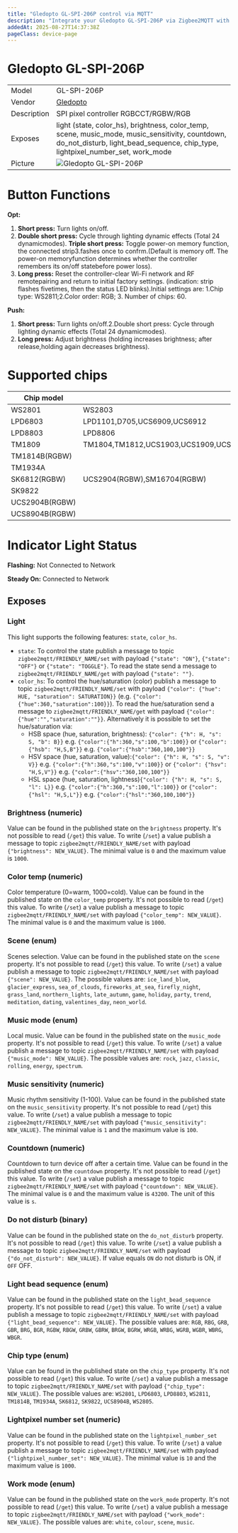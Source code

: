 ```yaml
---
title: "Gledopto GL-SPI-206P control via MQTT"
description: "Integrate your Gledopto GL-SPI-206P via Zigbee2MQTT with whatever smart home infrastructure you are using without the vendor's bridge or gateway."
addedAt: 2025-08-27T14:37:38Z
pageClass: device-page
---
```


<!-- !!!! -->
<!-- ATTENTION: This file is auto-generated through docgen! -->
<!-- You can only edit the "Notes"-Section between the two comment lines "Notes BEGIN" and "Notes END". -->
<!-- Do not use h1 or h2 heading within "## Notes"-Section. -->
<!-- !!!! -->

# Gledopto GL-SPI-206P

|     |     |
|-----|-----|
| Model | GL-SPI-206P  |
| Vendor  | [Gledopto](/supported-devices/#v=Gledopto)  |
| Description | SPI pixel controller RGBCCT/RGBW/RGB |
| Exposes | light (state, color_hs), brightness, color_temp, scene, music_mode, music_sensitivity, countdown, do_not_disturb, light_bead_sequence, chip_type, lightpixel_number_set, work_mode |
| Picture | ![Gledopto GL-SPI-206P](https://www.zigbee2mqtt.io/images/devices/GL-SPI-206P.png) |


<!-- Notes BEGIN: You can edit here. Add "## Notes" headline if not already present. -->
# Button Functions

**Opt:**

1. **Short press:** Turn lights on/off.
2. **Double short press:** Cycle through lighting dynamic effects (Total 24 dynamicmodes).
   **Triple short press:** Toggle power-on memory function, the connected strip3.fashes once to confrm.(Default is memory off. The power-on memoryfunction determines whether the controller remembers its on/off statebefore power loss).
3. **Long press:** Reset the controller-clear Wi-Fi network and RF remotepairing and return to initial factory settings. (indication: strip flashes fivetimes, then the status LED blinks).Initial settings are:
   1.Chip type: WS2811;2.Color order: RGB; 3. Number of chips: 60.

**Push:**

1. **Short press:** Turn lights on/off.2.Double short press: Cycle through lighting dynamic effects (Total 24 dynamicmodes).
2. **Long press:** Adjust brightness (holding increases brightness; after release,holding again decreases brightness).

# Supported chips

| Chip model     | Compatible chip models                                       |
| -------------- | ------------------------------------------------------------ |
| WS2801         | WS2803                                                       |
| LPD6803        | LPD1101,D705,UCS6909,UCS6912                                 |
| LPD8803        | LPD8806                                                      |
| TM1809         | TM1804,TM1812,UCS1903,UCS1909,UCS1912,SK6813,UCS2903,UCS2909,UCS2912,WS2811,WS2812,WS2813,WS2815,SM16703P,GS8206 |
| TM1814B(RGBW)  |                                                              |
| TM1934A        |                                                              |
| SK6812(RGBW)   | UCS2904(RGBW),SM16704(RGBW)                                  |
| SK9822         |                                                              |
| UCS2904B(RGBW) |                                                              |
| UCS8904B(RGBW) |                                                              |

# Indicator Light Status

**Flashing:** Not Connected to Network

**Steady On:** Connected to Network
<!-- Notes END: Do not edit below this line -->




## Exposes

### Light 
This light supports the following features: `state`, `color_hs`.
- `state`: To control the state publish a message to topic `zigbee2mqtt/FRIENDLY_NAME/set` with payload `{"state": "ON"}`, `{"state": "OFF"}` or `{"state": "TOGGLE"}`. To read the state send a message to `zigbee2mqtt/FRIENDLY_NAME/get` with payload `{"state": ""}`.
- `color_hs`: To control the hue/saturation (color) publish a message to topic `zigbee2mqtt/FRIENDLY_NAME/set` with payload `{"color": {"hue": HUE, "saturation": SATURATION}}` (e.g. `{"color":{"hue":360,"saturation":100}}`). To read the hue/saturation send a message to `zigbee2mqtt/FRIENDLY_NAME/get` with payload `{"color":{"hue":"","saturation":""}}`. Alternatively it is possible to set the hue/saturation via:
  - HSB space (hue, saturation, brightness): `{"color": {"h": H, "s": S, "b": B}}` e.g. `{"color":{"h":360,"s":100,"b":100}}` or `{"color": {"hsb": "H,S,B"}}` e.g. `{"color":{"hsb":"360,100,100"}}`
  - HSV space (hue, saturation, value):`{"color": {"h": H, "s": S, "v": V}}` e.g. `{"color":{"h":360,"s":100,"v":100}}` or `{"color": {"hsv": "H,S,V"}}` e.g. `{"color":{"hsv":"360,100,100"}}`
  - HSL space (hue, saturation, lightness)`{"color": {"h": H, "s": S, "l": L}}` e.g. `{"color":{"h":360,"s":100,"l":100}}` or `{"color": {"hsl": "H,S,L"}}` e.g. `{"color":{"hsl":"360,100,100"}}`

### Brightness (numeric)
Value can be found in the published state on the `brightness` property.
It's not possible to read (`/get`) this value.
To write (`/set`) a value publish a message to topic `zigbee2mqtt/FRIENDLY_NAME/set` with payload `{"brightness": NEW_VALUE}`.
The minimal value is `0` and the maximum value is `1000`.

### Color temp (numeric)
Color temperature (0=warm, 1000=cold).
Value can be found in the published state on the `color_temp` property.
It's not possible to read (`/get`) this value.
To write (`/set`) a value publish a message to topic `zigbee2mqtt/FRIENDLY_NAME/set` with payload `{"color_temp": NEW_VALUE}`.
The minimal value is `0` and the maximum value is `1000`.

### Scene (enum)
Scenes selection.
Value can be found in the published state on the `scene` property.
It's not possible to read (`/get`) this value.
To write (`/set`) a value publish a message to topic `zigbee2mqtt/FRIENDLY_NAME/set` with payload `{"scene": NEW_VALUE}`.
The possible values are: `ice_land_blue`, `glacier_express`, `sea_of_clouds`, `fireworks_at_sea`, `firefly_night`, `grass_land`, `northern_lights`, `late_autumn`, `game`, `holiday`, `party`, `trend`, `meditation`, `dating`, `valentines_day`, `neon_world`.

### Music mode (enum)
Local music.
Value can be found in the published state on the `music_mode` property.
It's not possible to read (`/get`) this value.
To write (`/set`) a value publish a message to topic `zigbee2mqtt/FRIENDLY_NAME/set` with payload `{"music_mode": NEW_VALUE}`.
The possible values are: `rock`, `jazz`, `classic`, `rolling`, `energy`, `spectrum`.

### Music sensitivity (numeric)
Music rhythm sensitivity (1-100).
Value can be found in the published state on the `music_sensitivity` property.
It's not possible to read (`/get`) this value.
To write (`/set`) a value publish a message to topic `zigbee2mqtt/FRIENDLY_NAME/set` with payload `{"music_sensitivity": NEW_VALUE}`.
The minimal value is `1` and the maximum value is `100`.

### Countdown (numeric)
Countdown to turn device off after a certain time.
Value can be found in the published state on the `countdown` property.
It's not possible to read (`/get`) this value.
To write (`/set`) a value publish a message to topic `zigbee2mqtt/FRIENDLY_NAME/set` with payload `{"countdown": NEW_VALUE}`.
The minimal value is `0` and the maximum value is `43200`.
The unit of this value is `s`.

### Do not disturb (binary)
Value can be found in the published state on the `do_not_disturb` property.
It's not possible to read (`/get`) this value.
To write (`/set`) a value publish a message to topic `zigbee2mqtt/FRIENDLY_NAME/set` with payload `{"do_not_disturb": NEW_VALUE}`.
If value equals `ON` do not disturb is ON, if `OFF` OFF.

### Light bead sequence (enum)
Value can be found in the published state on the `light_bead_sequence` property.
It's not possible to read (`/get`) this value.
To write (`/set`) a value publish a message to topic `zigbee2mqtt/FRIENDLY_NAME/set` with payload `{"light_bead_sequence": NEW_VALUE}`.
The possible values are: `RGB`, `RBG`, `GRB`, `GBR`, `BRG`, `BGR`, `RGBW`, `RBGW`, `GRBW`, `GBRW`, `BRGW`, `BGRW`, `WRGB`, `WRBG`, `WGRB`, `WGBR`, `WBRG`, `WBGR`.

### Chip type (enum)
Value can be found in the published state on the `chip_type` property.
It's not possible to read (`/get`) this value.
To write (`/set`) a value publish a message to topic `zigbee2mqtt/FRIENDLY_NAME/set` with payload `{"chip_type": NEW_VALUE}`.
The possible values are: `WS2801`, `LPD6803`, `LPD8803`, `WS2811`, `TM1814B`, `TM1934A`, `SK6812`, `SK9822`, `UCS8904B`, `WS2805`.

### Lightpixel number set (numeric)
Value can be found in the published state on the `lightpixel_number_set` property.
It's not possible to read (`/get`) this value.
To write (`/set`) a value publish a message to topic `zigbee2mqtt/FRIENDLY_NAME/set` with payload `{"lightpixel_number_set": NEW_VALUE}`.
The minimal value is `10` and the maximum value is `1000`.

### Work mode (enum)
Value can be found in the published state on the `work_mode` property.
It's not possible to read (`/get`) this value.
To write (`/set`) a value publish a message to topic `zigbee2mqtt/FRIENDLY_NAME/set` with payload `{"work_mode": NEW_VALUE}`.
The possible values are: `white`, `colour`, `scene`, `music`.

